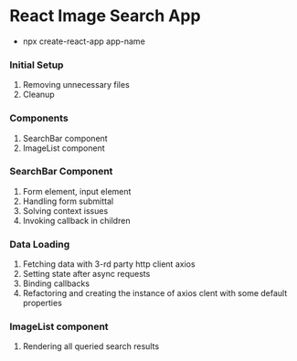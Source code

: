 # React Image Search App

- npx create-react-app app-name

### Initial Setup

1. Removing unnecessary files
2. Cleanup

### Components

1.  SearchBar component
2.  ImageList component

### SearchBar Component

1. Form element, input element
2. Handling form submittal
3. Solving context issues
4. Invoking callback in children

### Data Loading

1. Fetching data with 3-rd party http client axios
2. Setting state after async requests
3. Binding callbacks
4. Refactoring and creating the instance of axios clent with some default properties

### ImageList component

1. Rendering all queried search results
